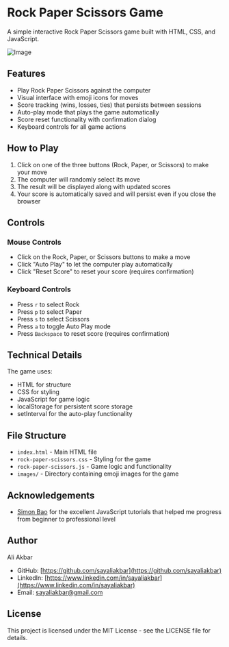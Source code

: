 # Rock Paper Scissors Game

A simple interactive Rock Paper Scissors game built with HTML, CSS, and JavaScript.

![Image](https://github.com/user-attachments/assets/de94cb5c-1ab8-4ecc-833f-6cbe4704be0c)

## Features

- Play Rock Paper Scissors against the computer
- Visual interface with emoji icons for moves
- Score tracking (wins, losses, ties) that persists between sessions
- Auto-play mode that plays the game automatically
- Score reset functionality with confirmation dialog
- Keyboard controls for all game actions

## How to Play

1. Click on one of the three buttons (Rock, Paper, or Scissors) to make your move
2. The computer will randomly select its move
3. The result will be displayed along with updated scores
4. Your score is automatically saved and will persist even if you close the browser

## Controls

### Mouse Controls

- Click on the Rock, Paper, or Scissors buttons to make a move
- Click "Auto Play" to let the computer play automatically
- Click "Reset Score" to reset your score (requires confirmation)

### Keyboard Controls

- Press `r` to select Rock
- Press `p` to select Paper
- Press `s` to select Scissors
- Press `a` to toggle Auto Play mode
- Press `Backspace` to reset score (requires confirmation)

## Technical Details

The game uses:

- HTML for structure
- CSS for styling
- JavaScript for game logic
- localStorage for persistent score storage
- setInterval for the auto-play functionality

## File Structure

- `index.html` - Main HTML file
- `rock-paper-scissors.css` - Styling for the game
- `rock-paper-scissors.js` - Game logic and functionality
- `images/` - Directory containing emoji images for the game

## Acknowledgements

- [Simon Bao](http://supersimple.dev/) for the excellent JavaScript tutorials that helped me progress from beginner to professional level

## Author

Ali Akbar

- GitHub: [https://github.com/sayaliakbar](https://github.com/sayaliakbar)
- LinkedIn: [https://www.linkedin.com/in/sayaliakbar](https://www.linkedin.com/in/sayaliakbar)
- Email: sayaliakbar@gmail.com

## License

This project is licensed under the MIT License - see the LICENSE file for details.
